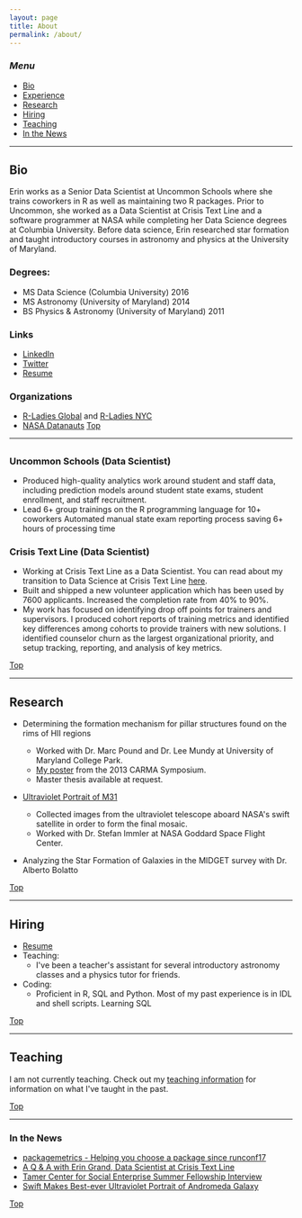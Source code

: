 ```yaml
---
layout: page
title: About
permalink: /about/
---
```


### <a name="top"></a>*Menu*
* [Bio](#info)
* [Experience](#experience)
* [Research](#research)
* [Hiring](#hire)
* [Teaching](#teaching)
* [In the News](#press)

---

## <a name="info"></a>Bio
Erin works as a Senior Data Scientist at Uncommon Schools where she trains coworkers in R as well as maintaining two R packages. Prior to Uncommon, she worked as a Data Scientist at Crisis Text Line and a software programmer at NASA while completing her Data Science degrees at Columbia University. Before data science, Erin researched star formation and taught introductory courses in astronomy and physics at the University of Maryland.


### Degrees: 
* MS Data Science (Columbia University) 2016
* MS Astronomy (University of Maryland) 2014
* BS Physics & Astronomy  (University of Maryland) 2011

### Links
* [LinkedIn](https://www.linkedin.com/in/eringrand)
* [Twitter](https://www.twitter.com/astroeringrand)
* [Resume](https://github.com/eringrand/cv/blob/main/resume.pdf)


### Organizations
* [R-Ladies Global](https://rladies.org/) and [R-Ladies NYC](https://www.rladiesnyc.org/)
* [NASA Datanauts](https://open.nasa.gov/explore/datanauts/)
[Top](#top)



---
## <a name="experience"></a>

### Uncommon Schools (Data Scientist)
* Produced high-quality analytics work around student and staff data, including prediction models around student state exams, student enrollment, and staff recruitment.
* Lead 6+ group trainings on the R programming language for 10+ coworkers
Automated manual state exam reporting process saving 6+ hours of processing time

### Crisis Text Line (Data Scientist)
* Working at Crisis Text Line as a Data Scientist. You can read about my transition to Data Science at Crisis Text Line [here](http://datascience.columbia.edu/q-erin-grand-data-scientist-crisis-text-line).
* Built and shipped a new volunteer application which has been used by 7600 applicants. Increased the completion rate from 40% to 90%.
* My work has focused on identifying drop off points for trainers and supervisors. I produced cohort reports of training metrics and identified key differences among cohorts to provide trainers with new solutions. I identified counselor churn as the largest organizational priority, and setup tracking, reporting, and analysis of key metrics.

[Top](#top)

---
## <a name="research"></a>Research
* Determining the formation mechanism for pillar structures found on the rims of HII regions  
	* Worked with Dr. Marc Pound and Dr. Lee Mundy at University of Maryland College Park.
	* [My poster](https://kicp-workshops.uchicago.edu/carma2013/depot/poster-grand-erin.pdf) from the 2013 CARMA Symposium.
	* Master thesis available at request. 

* [Ultraviolet Portrait of M31](http://www.nasa.gov/mission_pages/swift/bursts/uv_andromeda.html)
	* Collected images from the ultraviolet telescope aboard NASA's swift satellite in order to
	form the final mosaic.
	* Worked with Dr. Stefan Immler at NASA Goddard Space Flight Center.

* Analyzing the Star Formation of Galaxies in the MIDGET survey with Dr. Alberto Bolatto

[Top](#top)

---

## <a name="hire"></a>Hiring
* [Resume](https://github.com/eringrand/cv/blob/main/resume.pdf)
* Teaching:
	*  I've been a teacher's assistant for several introductory astronomy classes 
	and a physics tutor for friends. 
* Coding:
	* Proficient in R, SQL and Python. Most of my past experience is in IDL and shell scripts. Learning SQL

[Top](#top)

---

## <a name="teaching"></a>Teaching
I am not currently teaching.  Check out my [teaching information](https://eringrand.github.io/teaching/) for information on what I've taught in the past.

[Top](#top)

---
		
### <a name="press"></a>In the News

* [packagemetrics - Helping you choose a package since runconf17](https://ropensci.org/blog/blog/2017/06/27/packagemetrics)
* [A Q & A with Erin Grand, Data Scientist at Crisis Text Line](http://datascience.columbia.edu/q-erin-grand-data-scientist-crisis-text-line)
* [Tamer Center for Social Enterprise Summer Fellowship Interview](http://columbiasocialenterprise.org/sesummerfellows/student/erin-grand/)
* [Swift Makes Best-ever Ultraviolet Portrait of Andromeda Galaxy](http://www.nasa.gov/mission_pages/swift/bursts/uv_andromeda.html)

[Top](#top)


